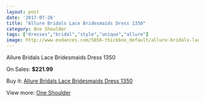 ```yaml
---
layout: post
date: '2017-07-26'
title: "Allure Bridals Lace Bridesmaids Dress 1350"
category: One Shoulder
tags: ["dresses","bridal","style","unique","allure"]
image: http://www.eudances.com/5856-thickbox_default/allure-bridals-lace-bridesmaids-dress-1350.jpg
---
```

Allure Bridals Lace Bridesmaids Dress 1350

On Sales: **$221.99**
<a href="https://www.eudances.com/en/one-shoulder/2060-allure-bridals-lace-bridesmaids-dress-1350.html"><amp-img layout="responsive" width="600" height="600" src="//www.eudances.com/5856-thickbox_default/allure-bridals-lace-bridesmaids-dress-1350.jpg" alt="Allure Bridals Lace Bridesmaids Dress 1350 0" /></a>
<a href="https://www.eudances.com/en/one-shoulder/2060-allure-bridals-lace-bridesmaids-dress-1350.html"><amp-img layout="responsive" width="600" height="600" src="//www.eudances.com/5859-thickbox_default/allure-bridals-lace-bridesmaids-dress-1350.jpg" alt="Allure Bridals Lace Bridesmaids Dress 1350 1" /></a>
<a href="https://www.eudances.com/en/one-shoulder/2060-allure-bridals-lace-bridesmaids-dress-1350.html"><amp-img layout="responsive" width="600" height="600" src="//www.eudances.com/5858-thickbox_default/allure-bridals-lace-bridesmaids-dress-1350.jpg" alt="Allure Bridals Lace Bridesmaids Dress 1350 2" /></a>
<a href="https://www.eudances.com/en/one-shoulder/2060-allure-bridals-lace-bridesmaids-dress-1350.html"><amp-img layout="responsive" width="600" height="600" src="//www.eudances.com/5857-thickbox_default/allure-bridals-lace-bridesmaids-dress-1350.jpg" alt="Allure Bridals Lace Bridesmaids Dress 1350 3" /></a>

Buy it: [Allure Bridals Lace Bridesmaids Dress 1350](https://www.eudances.com/en/one-shoulder/2060-allure-bridals-lace-bridesmaids-dress-1350.html "Allure Bridals Lace Bridesmaids Dress 1350")

View more: [One Shoulder](https://www.eudances.com/en/23-one-shoulder "One Shoulder")